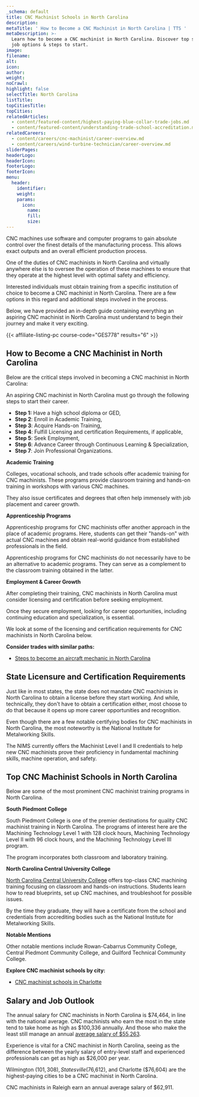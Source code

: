 ```yaml
---
_schema: default
title: CNC Machinist Schools in North Carolina
description:
metaTitle: ' How to Become a CNC Machinist in North Carolina | TTS '
metaDescription: >-
  Learn how to become a CNC machinist in North Carolina. Discover top schools,
  job options & steps to start.
image:
filename:
alt:
icon:
author:
weight:
noCrawl:
highlight: false
selectTitle: North Carolina
listTitle:
topCitiesTitle:
topCities:
relatedArticles:
  - content/featured-content/highest-paying-blue-collar-trade-jobs.md
  - content/featured-content/understanding-trade-school-accreditation.md
relatedCareers:
  - content/careers/cnc-machinist/career-overview.md
  - content/careers/wind-turbine-technician/career-overview.md
sliderPages:
headerLogo:
headerIcon:
footerLogo:
footerIcon:
menu:
  header:
    identifier:
    weight:
    params:
      icon:
        name:
        fill:
        size:
---
```

CNC machines use software and computer programs to gain absolute control over the finest details of the manufacturing process. This allows exact outputs and an overall efficient production process.

One of the duties of CNC machinists in North Carolina and virtually anywhere else is to oversee the operation of these machines to ensure that they operate at the highest level with optimal safety and efficiency.

Interested individuals must obtain training from a specific institution of choice to become a CNC machinist in North Carolina. There are a few options in this regard and additional steps involved in the process.

Below, we have provided an in-depth guide containing everything an aspiring CNC machinist in North Carolina must understand to begin their journey and make it very exciting.

{{< affiliate-listing-pc course-code="GES778" results="6" >}}

## **How to Become a CNC Machinist in North Carolina**

Below are the critical steps involved in becoming a CNC machinist in North Carolina:

An aspiring CNC machinist in North Carolina must go through the following steps to start their career.

* **Step 1:** Have a high school diploma or GED,
* **Step 2**: Enroll in Academic Training,
* **Step 3**: Acquire Hands-on Training,
* **Step 4**: Fulfill Licensing and certification Requirements, if applicable,
* **Step 5**: Seek Employment,
* **Step 6**: Advance Career through Continuous Learning & Specialization,
* **Step 7**: Join Professional Organizations.

**Academic Training**

Colleges, vocational schools, and trade schools offer academic training for CNC machinists. These programs provide classroom training and hands-on training in workshops with various CNC machines.

They also issue certificates and degrees that often help immensely with job placement and career growth.

**Apprenticeship Programs**

Apprenticeship programs for CNC machinists offer another approach in the place of academic programs. Here, students can get their "hands-on" with actual CNC machines and obtain real-world guidance from established professionals in the field.

Apprenticeship programs for CNC machinists do not necessarily have to be an alternative to academic programs. They can serve as a complement to the classroom training obtained in the latter.

**Employment & Career Growth**

After completing their training, CNC machinists in North Carolina must consider licensing and certification before seeking employment.

Once they secure employment, looking for career opportunities, including continuing education and specialization, is essential.

We look at some of the licensing and certification requirements for CNC machinists in North Carolina below.

**Consider trades with similar paths:**

* [Steps to become an aircraft mechanic in North Carolina](https://toptradeschools.com/near-you/aircraft-mechanic/north-carolina/)

## **State Licensure and Certification Requirements**

Just like in most states, the state does not mandate CNC machinists in North Carolina to obtain a license before they start working. And while, technically, they don't have to obtain a certification either, most choose to do that because it opens up more career opportunities and recognition.

Even though there are a few notable certifying bodies for CNC machinists in North Carolina, the most noteworthy is the National Institute for Metalworking Skills.

The NIMS currently offers the Machinist Level I and II credentials to help new CNC machinists prove their proficiency in fundamental machining skills, machine operation, and safety.

## **Top CNC Machinist Schools in North Carolina**

Below are some of the most prominent CNC machinist training programs in North Carolina.

**South Piedmont College**

South Piedmont College is one of the premier destinations for quality CNC machinist training in North Carolina. The programs of interest here are the Machining Technology Level 1 with 128 clock hours, Machining Technology Level II with 96 clock hours, and the Machining Technology Level III program.

The program incorporates both classroom and laboratory training.

**North Carolina Central University College**

[North Carolina Central University College](https://www.nccu.edu/division-extended-studies/continuing-education/professional-development-career-training/cnc-machinist) offers top-class CNC machining training focusing on classroom and hands-on instructions. Students learn how to read blueprints, set up CNC machines, and troubleshoot for possible issues.

By the time they graduate, they will have a certificate from the school and credentials from accrediting bodies such as the National Institute for Metalworking Skills.

**Notable Mentions**

Other notable mentions include Rowan-Cabarrus Community College, Central Piedmont Community College, and Guilford Technical Community College.

**Explore CNC machinist schools by city:**

* [CNC machinist schools in Charlotte](https://toptradeschools.com/near-you/cnc-machinist/north-carolina/charlotte)

## **Salary and Job Outlook**

The annual salary for CNC machinists in North Carolina is $74,464, in line with the national average. CNC machinists who earn the most in the state tend to take home as high as $100,336 annually. And those who make the least still manage an annual [average salary of $55,263](https://www.indeed.com/career/cnc-machinist/salaries/NC).

Experience is vital for a CNC machinist in North Carolina, seeing as the difference between the yearly salary of entry-level staff and experienced professionals can get as high as $26,000 per year.

Wilmington ($101,308), Statesville ($76,612), and Charlotte ($76,604) are the highest-paying cities to be a CNC machinist in North Carolina.

CNC machinists in Raleigh earn an annual average salary of $62,911.